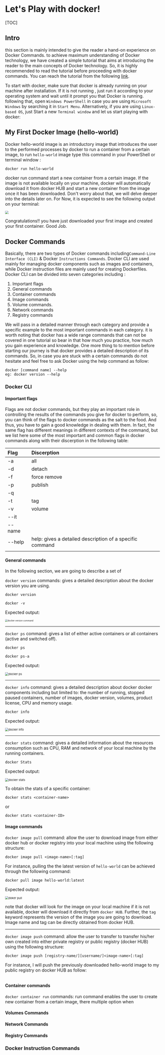 # Let's Play with docker!

[TOC]



## Intro

this section is mainly intended to give the reader a hand-on experience on Docker Commands. to achieve maximum understanding of Docker technology, we have created a simple tutorial that aims at introducing the reader to the main concepts of Docker technology. So, it is highly recommended to read the tutorial before proceeding with docker commands. You can reach the tutorial from the following [link](addlink).

To start with docker, make sure that docker is already running on your machine after installation. If it is not running , just run it according to your operating system and wait until it prompt you that Docker is running. following that, open `Windows PowerShell` in case you are using `Microsoft Windows` by searching it in `Start Menu`. Alternatively, if you are using  `Linux-based OS`, just Start a new `Terminal window` and let us start playing with docker:

## My First Docker Image (hello-world)

Docker hello-world image is an introductory image that introduces the user to the performed processes by docker to run a container from a certain image, to run `hello-world` image type this command in your PowerShell or terminal window :

```
docker run hello-world
```

docker run command start a new container from a certain image. If the image is not available locally  on your machine, docker will automatically download it from docker HUB and start a new container from the image once it has been downloaded. Don't worry about that, we will delve deeper into the details later on. For Now, it is expected to see the following output on your terminal:

<img src="C:\Users\DELL\Desktop\Docker photo\hello-world.jpg" style="zoom:67%;" />

Congratulations!! you have just downloaded your first image and created your first container. Good Job.

## Docker Commands

Basically, there are two types of Docker commands including`Command-Line Interface (CLI)` & Docker `Instructions Commands`. Docker CLI are used mainly for managing docker components such as images and containers, while Docker instruction files are mainly used for creating Dockerfiles. Docker CLI can be divided into seven categories including :

1. Important flags 
2. General commands
3. Container commands
4. Image commands
5. Volume commands.
6. Network commands
7. Registry commands

We will pass in a detailed manner through each category and provide a specific example to the most important commands in each category. it is worth noting that docker has a wide range commands that can not be covered in one tutorial so bear in that how much you practice, how much you gain experience and knowledge. One more thing to to mention before starting our journey is that docker provides a detailed description of its commands. So, in case you are stuck with a certain commands do not hesitate and feel free to ask Docker using the help command as follow: 

```
docker [command name] --help
eg: docker version --help
```

### Docker CLI

#### Important flags

Flags are not docker commands, but they play an important role in controlling the results of the commands you give for docker to perform, so, you can think of the flags to docker commands as the salt to the food. And thus, you have to gain a good knowledge in dealing with them. In fact, the same flag has different meanings in different contexts of the command, but we list here some of the most important and common flags in docker commands along with their discerption in the following table:

| Flag   | Discerption                                              |
| :----- | :------------------------------------------------------- |
| -a     | all                                                      |
| -d     | detach                                                   |
| -f     | force remove                                             |
| -p     | publish                                                  |
| -q     |                                                          |
| -t     | tag                                                      |
| -v     | volume                                                   |
| --it   |                                                          |
| --name |                                                          |
| --help | help: gives a detailed description of a specific command |
|        |                                                          |

#### General commands

In the following section, we are going to describe a set of 

`docker version` commands: gives a detailed description about the docker version you are using.

```
docker version
```

```
docker -v
```

Expected output:

<img src="C:\Users\DELL\Desktop\Docker photo\docker version command.jpg" alt="docker version command" style="zoom: 50%;" />

-----------------------------------------------------------------------------------------------------------------------------------------------------------

`docker ps` command: gives a list of either active containers or all containers (active and switched off).

```
docker ps
```

```
docker ps-a
```

Expected output:

<img src="C:\Users\DELL\Desktop\Docker photo\docker ps.jpg" alt="docker ps" style="zoom: 67%;" />

-----------------------------------------------------------------------------------------------------------------------------------------------------------

`docker info` command: gives a detailed description about docker docker components including but limited to: the number of running, stopped paused containers, number of images, docker version, volumes, product license, CPU and memory usage.

```
docker info
```

Expected output:

<img src="C:\Users\DELL\Desktop\Docker photo\docker info.jpg" alt="docker info" style="zoom: 67%;" />

-----------------------------------------------------------------------------------------------------------------------------------------------------------

`docker stats` command: gives a detailed information about the resources consumption such as CPU, RAM and network  of your local machine by the running containers.

```
docker Stats 
```

Expected output:

<img src="C:\Users\DELL\Desktop\Docker photo\docker stats.jpg" alt="docker stats" style="zoom: 67%;" />

To obtain the stats of a specific container:

```
docker stats <container-name> 
```

 or

```
docker stats <container-ID> 
```



#### Image commands

`docker image pull` command: allow the user to download image from either docker hub or docker registry into your local machine using the following structure:

```
docker image pull <image-name>[:tag]
```

For instance, pulling the the latest version of `hello-world` can be achieved through the following command: 

```
docker pull image hello-world:latest
```

Expected output:

<img src="C:\Users\DELL\Desktop\Docker photo\doker pull.jpg" alt="doker pull" style="zoom: 67%;" />

note that docker will look for the image on your local machine if it is not available, docker will download it directly from `docker HUB`. Further, the `tag` keyword represents the version of the image you are going to download. Image name and tag can be directly obtained from docker HUB. 

-----------------------------------------------------------------------------------------------------------------------------------------------------------

`docker image push` command: allow the user to transfer to transfer his/her own created into either private registry or public registry (docker HUB) using the following structure: 

```
docker image push [registry-name/][username/]<image-name>[:tag]
```

For instance, I will push the previously downloaded hello-world image to  my public registry on docker HUB as follow: 

```

```



#### Container commands

`docker container run` commands:  run command enables the user to create new container from a certain image, there multiple option when 

#### Volumes Commands



#### Network Commands



#### Registry Commands



### Docker Instruction Commands

